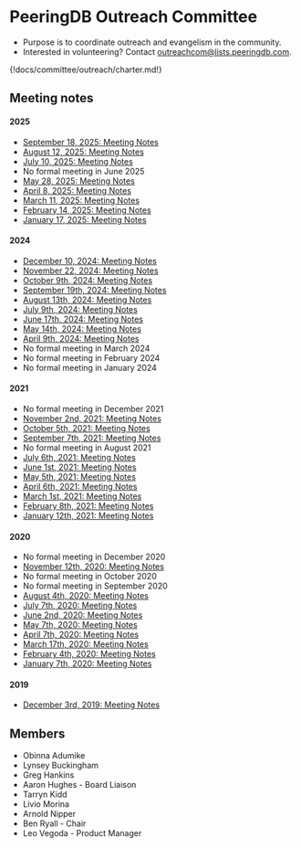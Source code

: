 # PeeringDB Outreach Committee

- Purpose is to coordinate outreach and evangelism in the community.
- Interested in volunteering? Contact [outreachcom@lists.peeringdb.com](mailto:outreachcom@lists.peeringdb.com).

{!docs/committee/outreach/charter.md!}

## Meeting notes

#### 2025

- [September 18, 2025: Meeting Notes](notes/2025-09-18_Outreach_Committee_Notes.pdf)
- [August 12, 2025: Meeting Notes](notes/2025-08-12_Outreach_Committee_Notes.pdf)
- [July 10, 2025: Meeting Notes](notes/2025-07-10_Outreach_Committee_Notes.pdf)
- No formal meeting in June 2025
- [May 28, 2025: Meeting Notes](notes/2025-05-28_Outreach_Committee_Notes.pdf)
- [April 8, 2025: Meeting Notes](notes/2025-04-08_Outreach_Committee_Notes.pdf)
- [March 11, 2025: Meeting Notes](notes/2025-03-11_Outreach_Committee_Notes.pdf)
- [February 14, 2025: Meeting Notes](notes/2025-02-14_Outreach_Committee_Notes.pdf)
- [January 17, 2025: Meeting Notes](notes/2025-01-17_Outreach_Committee_Notes.pdf)

#### 2024

- [December 10, 2024: Meeting Notes](notes/2024-12-10_Outreach_Committee_Notes.pdf)
- [November 22, 2024: Meeting Notes](notes/2024-11-22_Outreach_Committee_Notes.pdf)
- [October 9th, 2024: Meeting Notes](notes/2024-10-09_Outreach_Committee_Notes.pdf)
- [September 19th, 2024: Meeting Notes](notes/2024-09-19_Outreach_Committee_Notes.pdf)
- [August 13th, 2024: Meeting Notes](notes/2024-08-13_Outreach_Committee_Notes.pdf)
- [July 9th, 2024: Meeting Notes](notes/2024-07-09_Outreach_Committee_Notes.pdf)
- [June 17th, 2024: Meeting Notes](notes/2024-06-17_Outreach_Committee_Notes.pdf)
- [May 14th, 2024: Meeting Notes](notes/2024-05-14_Outreach_Committee_Notes.pdf)
- [April 9th, 2024: Meeting Notes](notes/2024-04-09_Outreach_Committee_Notes.pdf)
- No formal meeting in March 2024
- No formal meeting in February 2024
- No formal meeting in January 2024

#### 2021

- No formal meeting in December 2021
- [November 2nd, 2021: Meeting Notes](notes/2021-11-02_Outreach_Committee_Notes.pdf)
- [October 5th, 2021: Meeting Notes](notes/2021-10-05_Outreach_Committee_Notes.pdf)
- [September 7th, 2021: Meeting Notes](notes/2021-09-07_Outreach_Committee_Notes.pdf)
- No formal meeting in August 2021
- [July 6th, 2021: Meeting Notes](notes/2021-07-06_Outreach_Committee_Notes.pdf)
- [June 1st, 2021: Meeting Notes](notes/2021-06-01_Outreach_Committee_Notes.pdf)
- [May 5th, 2021: Meeting Notes](notes/2021-05-04_Outreach_Committee_Notes.pdf)
- [April 6th, 2021: Meeting Notes](notes/2021-04-06_Outreach_Committee_Notes.pdf)
- [March 1st, 2021: Meeting Notes](notes/2021-03-01_Outreach_Committee_Notes.pdf)
- [February 8th, 2021: Meeting Notes](notes/2021-02-08_Outreach_Committee_Notes.pdf)
- [January 12th, 2021: Meeting Notes](notes/2021-01-12_Outreach_Committee_Notes.pdf)

#### 2020

- No formal meeting in December 2020
- [November 12th, 2020: Meeting Notes](notes/2020-11-12_Outreach_Committee_Notes.pdf)
- No formal meeting in October 2020
- No formal meeting in September 2020
- [August 4th, 2020: Meeting Notes](notes/2020-08-04_Outreach_Committee_Notes.pdf)
- [July 7th, 2020: Meeting Notes](notes/2020-07-07_Outreach_Committee_Notes.pdf)
- [June 2nd, 2020: Meeting Notes](notes/2020-06-02_Outreach_Committee_Notes.pdf)
- [May 7th, 2020: Meeting Notes](notes/2020-05-07_Outreach_Committee_Notes.pdf)
- [April 7th, 2020: Meeting Notes](notes/2020-04-07_Outreach_Committee_Notes.pdf)
- [March 17th, 2020: Meeting Notes](notes/2020-03-17_Outreach_Committee_Notes.pdf)
- [February 4th, 2020: Meeting Notes](notes/2020-02-04_Outreach_Committee_Notes.pdf)
- [January 7th, 2020: Meeting Notes](notes/2020-01-07_Outreach_Committee_Notes.pdf)

#### 2019

- [December 3rd, 2019: Meeting Notes](notes/2019-12-03_Outreach_Committee_Notes.pdf)

## Members

- Obinna Adumike
- Lynsey Buckingham
- Greg Hankins
- Aaron Hughes - Board Liaison
- Tarryn Kidd
- Livio Morina
- Arnold Nipper
- Ben Ryall - Chair
- Leo Vegoda - Product Manager
